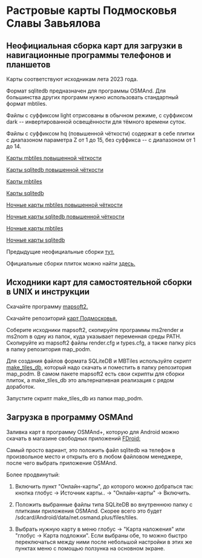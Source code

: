 # Растровые карты Подмосковья Славы Завьялова

## Неофициальная сборка карт для загрузки в навигационные программы телефонов и планшетов

Карты соответствуют исходникам лета 2023 года.

Формат sqlitedb предназначен для программы OSMAnd.
Для большинства других программ нужно использовать стандартный формат mbtiles.

Файлы с суффиксом light отрисованы в обычном режиме, с суффиксом dark -- инвертированной освещённости для тёмного времени суток.

Файлы с суффиксом hq (повышенной чёткости) содержат в себе плитки с диапазоном параметра Z от 1 до 15, без суффикса -- с диапазоном от 1 до 14.

[Карты mbtiles повышенной чёткости](https://github.com/kazantsev-a-s/slazav-tiles/releases/download/2023.06/slazav-light-hq.mbtiles)

[Карты sqlitedb повышенной чёткости](https://github.com/kazantsev-a-s/slazav-tiles/releases/download/2023.06/slazav-light-hq.sqlitedb)

[Карты mbtiles](https://github.com/kazantsev-a-s/slazav-tiles/releases/download/2023.06/slazav-light.mbtiles)

[Карты sqlitedb](https://github.com/kazantsev-a-s/slazav-tiles/releases/download/2023.06/slazav-light.sqlitedb)

[Ночные карты mbtiles повышенной чёткости](https://github.com/kazantsev-a-s/slazav-tiles/releases/download/2023.06/slazav-dark-hq.mbtiles)

[Ночные карты sqlitedb повышенной чёткости](https://github.com/kazantsev-a-s/slazav-tiles/releases/download/2023.06/slazav-dark-hq.sqlitedb)

[Ночные карты mbtiles](https://github.com/kazantsev-a-s/slazav-tiles/releases/download/2023.06/slazav-dark.mbtiles)

[Ночные карты sqlitedb](https://github.com/kazantsev-a-s/slazav-tiles/releases/download/2023.06/slazav-dark.sqlitedb)

Предыдущие неофициальные сборки [тут.](https://github.com/kazantsev-a-s/slazav-tiles/releases)

Официальные сборки плиток можно найти [здесь.](https://slazav.xyz/maps/podm.htm)

## Исходники карт для самостоятельной сборки в UNIX и инструкции

Скачайте программу [mapsoft2.](https://github.com/slazav/mapsoft2)

Скачайте репозиторий [карт Подмосковья.](https://github.com/slazav/map_podm)

Соберите исходники mapsoft2, скопируйте программы ms2render и ms2nom в одну из папок, куда указывает переменная среды PATH. Скопируйте из mapsoft2 файлы render.cfg и types.cfg, а также папку pics в папку репозитория map_podm.

Для создания файлов формата SQLiteDB и MBTiles используйте скрипт [make_tiles_db](https://github.com/kazantsev-a-s/slazav-tiles/raw/master/make_tiles_db), который надо скачать и поместить в папку репозитория map_podm.
В самом пакете mapsoft2 есть свои скрипты для сборки плиток, а make_tiles_db это альтернативная реализация с рядом доработок.

Запустите скрипт make_tiles_db из папки map_podm.

## Загрузка в программу OSMAnd

Заливка карт в программу OSMAnd+, которую для Android можно скачать в магазине свободных приложений [FDroid:](https://f-droid.org/)

Самый просто вариант, это положить файл sqlitedb на телефон в произвольное место и открыть его в любом файловом менеджере, после чего выбрать приложение OSMAnd.

Более продвинутый:

1) Включить пункт "Онлайн-карты", до которого можно добраться так: кнопка глобус -> Источник карты.. -> "Онлайн-карты" -> Включить.

2) Положить выбранные файлы типа SQLiteDB во внутреннюю папку с плитками приложения OSMAnd. Скорее всего это будет /sdcard/Android/data/net.osmand.plus/files/tiles.

3) Выбрать нужную карту в меню глобус -> "Карта наложения" или "глобус -> Карта подложки". Если выбраны обе, то можно быстро переключаться между ними после небольшой настройки в этих же пунктах меню с помощью ползунка на основном экране.

<!-- Yandex.Metrika counter -->
<script type="text/javascript" >
    (function (d, w, c) {
        (w[c] = w[c] || []).push(function() {
            try {
                w.yaCounter50082013 = new Ya.Metrika2({
                    id:50082013,
                    clickmap:true,
                    trackLinks:true,
                    accurateTrackBounce:true
                });
            } catch(e) { }
        });

        var n = d.getElementsByTagName("script")[0],
            s = d.createElement("script"),
            f = function () { n.parentNode.insertBefore(s, n); };
        s.type = "text/javascript";
        s.async = true;
        s.src = "https://mc.yandex.ru/metrika/tag.js";

        if (w.opera == "[object Opera]") {
            d.addEventListener("DOMContentLoaded", f, false);
        } else { f(); }
    })(document, window, "yandex_metrika_callbacks2");
</script>
<noscript><div><img src="https://mc.yandex.ru/watch/50082013" style="position:absolute; left:-9999px;" alt="" /></div></noscript>
<!-- /Yandex.Metrika counter -->
